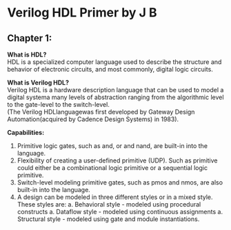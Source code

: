 # Verilog HDL Primer by J B
## Chapter 1:
**What is HDL?**\
HDL is a specialized computer language used to describe the structure and behavior of electronic circuits, and most commonly, digital logic circuits.

**What is Verilog HDL?**\
Verilog HDL is a hardware description language that can be used to model a digital systema many levels of abstraction ranging from the algorithmic level to the gate-level to the switch-level.\
(The Verilog HDLlanguagewas first developed by Gateway Design Automation(acquired by Cadence Design Systems) in 1983).

**Capabilities:**
1. Primitive logic gates, such as and, or and nand, are built-in into the language.
1. Flexibility of creating a user-defined primitive (UDP). Such as primitive could either be a combinational logic primitive or a sequential logic primitive.
1. Switch-level modeling primitive gates, such as pmos and nmos, are also built-in into the language.
1. A design can be modeled in three different styles or in a mixed style. These styles are:
  a. Behavioral style - modeled using procedural constructs
  a. Dataflow style - modeled using continuous assignments
  a. Structural style - modeled using gate and module instantiations.
